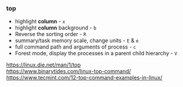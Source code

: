 
### top
* highlight **column** - `x`
* highlight **column** background - `b`
* Reverse the sorting order - `R`
* summary/task memory scale, change units - `E` & `e`
* full command path and arguments of process - `c`
* Forest mode, display the processes in a parent child hierarchy - `V`

https://linux.die.net/man/1/top <br/>
https://www.binarytides.com/linux-top-command/  <br/>
https://www.tecmint.com/12-top-command-examples-in-linux/

